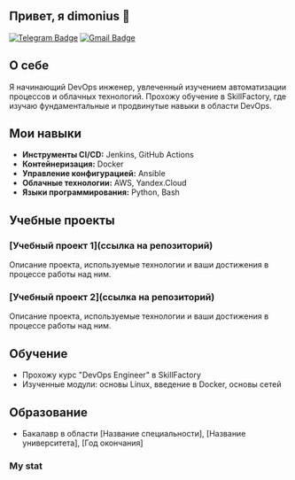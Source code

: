 ## Привет, я dimonius 👋
[![Telegram Badge](https://img.shields.io/badge/-@dimmonis-1ca0f1?style=flat&labelColor=1ca0f1&logo=telegram&logoColor=white&link=https://t.me/dimmonis)](https://t.me/dimmonis)
[![Gmail Badge](https://img.shields.io/badge/-shchepelin.dm-c14438?style=flat&logo=Gmail&logoColor=white&link=mailto:shchepelin.dm@gmail.com)](mailto:shchepelin.dm@gmail.com)

## О себе
Я начинающий DevOps инженер, увлеченный изучением автоматизации процессов и облачных технологий. Прохожу обучение в SkillFactory, где изучаю фундаментальные и продвинутые навыки в области DevOps.

## Мои навыки
- **Инструменты CI/CD:** Jenkins, GitHub Actions
- **Контейнеризация:** Docker
- **Управление конфигурацией:** Ansible
- **Облачные технологии:** AWS, Yandex.Cloud
- **Языки программирования:** Python, Bash

## Учебные проекты
### [Учебный проект 1](ссылка на репозиторий)
Описание проекта, используемые технологии и ваши достижения в процессе работы над ним.

### [Учебный проект 2](ссылка на репозиторий)
Описание проекта, используемые технологии и ваши достижения в процессе работы над ним.

## Обучение
- Прохожу курс "DevOps Engineer" в SkillFactory
- Изученные модули: основы Linux, введение в Docker, основы сетей

## Образование
- Бакалавр в области [Название специальности], [Название университета], [Год окончания]


<!--
**dimonius-s/dimonius-s** is a ✨ _special_ ✨ repository because its `README.md` (this file) appears on your GitHub profile.

Here are some ideas to get you started:

- 🔭 I’m currently working on ...
- 🌱 I’m currently learning ...
- 👯 I’m looking to collaborate on ...
- 🤔 I’m looking for help with ...
- 💬 Ask me about ...
- 📫 How to reach me: ...
- 😄 Pronouns: ...
- ⚡ Fun fact: ...
-->

### My stat

<div id="stat" align="center">
    <img src="https://github-profile-summary-cards.vercel.app/api/cards/profile-details?username=dimonius-s&theme=github_dark" alt=""/>
    <img src="https://github-profile-summary-cards.vercel.app/api/cards/most-commit-language?username=dimonius-s&theme=github_dark" alt=""/>
     <img src="https://github-profile-summary-cards.vercel.app/api/cards/stats?username=dimonius-s&theme=github_dark" alt=""/>
</div>
